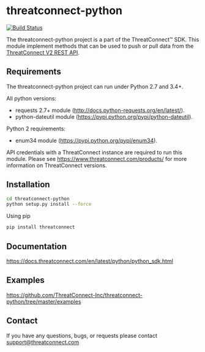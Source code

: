 threatconnect-python
=========================

[![Build Status](https://travis-ci.org/ThreatConnect-Inc/threatconnect-python.svg?branch=master)](https://travis-ci.org/ThreatConnect-Inc/threatconnect-python)

The threatconnect-python project is a part of the ThreatConnect&trade; SDK.
This module implement methods that can be used to push or pull data from the [ThreatConnect V2 REST API](https://docs.threatconnect.com/en/latest/rest_api/rest_api.html).

Requirements
------
The threatconnect-python project can run under Python 2.7 and 3.4+.

All python versions:
 * requests 2.7+ module (http://docs.python-requests.org/en/latest/).
 * python-dateutil module (https://pypi.python.org/pypi/python-dateutil).

Python 2 requirements:
 * enum34 module (https://pypi.python.org/pypi/enum34).

API credentials with a ThreatConnect instance are required to run this module.
Please see https://www.threatconnect.com/products/ for more information on ThreatConnect versions.

Installation
-----
```sh
cd threatconnect-python
python setup.py install --force
```

Using pip
```sh
pip install threatconnect
```

Documentation
-----
https://docs.threatconnect.com/en/latest/python/python_sdk.html

Examples
-----
https://github.com/ThreatConnect-Inc/threatconnect-python/tree/master/examples

Contact
-----
If you have any questions, bugs, or requests please contact support@threatconnect.com
